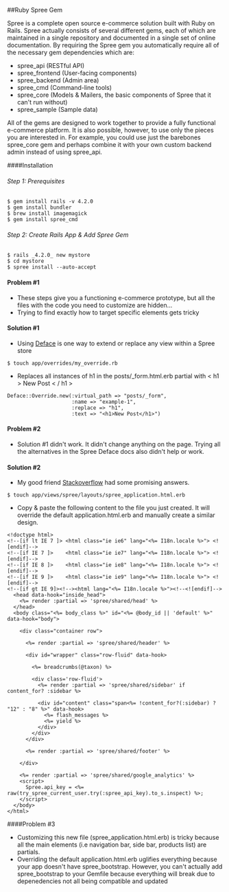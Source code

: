##Ruby Spree Gem

<p>Spree is a complete open source e-commerce solution built with Ruby on Rails. Spree actually consists of several different gems, each of which are maintained in a single repository and documented in a single set of online documentation. By requiring the Spree gem you automatically require all of the necessary gem dependencies which are:</p>

* spree_api (RESTful API)
* spree_frontend (User-facing components)
* spree_backend (Admin area)
* spree_cmd (Command-line tools)
* spree_core (Models & Mailers, the basic components of Spree that it can't run without)
* spree_sample (Sample data)

<p>All of the gems are designed to work together to provide a fully functional e-commerce platform. It is also possible, however, to use only the pieces you are interested in. For example, you could use just the barebones spree_core gem and perhaps combine it with your own custom backend admin instead of using spree_api.</p>

####Installation

###### Step 1: Prerequisites
```
$ gem install rails -v 4.2.0  
$ gem install bundler
$ brew install imagemagick
$ gem install spree_cmd
```

###### Step 2: Create Rails App & Add Spree Gem

```
$ rails _4.2.0_ new mystore
$ cd mystore
$ spree install --auto-accept
```

#### Problem #1
* These steps give you a functioning e-commerce prototype, but all the files with the code you need to customize are hidden...
* Trying to find exactly how to target specific elements gets tricky

#### Solution #1
* Using [Deface](https://github.com/spree/deface) is one way to extend or replace any view within a Spree store

```
$ touch app/overrides/my_override.rb
```

* Replaces all instances of h1 in the posts/_form.html.erb partial with < h1 > New Post < / h1 >

```
Deface::Override.new(:virtual_path => "posts/_form", 
                     :name => "example-1", 
                     :replace => "h1", 
                     :text => "<h1>New Post</h1>")
```


#### Problem #2
* Solution #1 didn't work. It didn't change anything on the page. Trying all the alternatives in the Spree Deface docs also didn't help or work.

#### Solution #2

* My good friend [Stackoverflow](http://stackoverflow.com/questions/21208300/how-to-override-change-lay-out-of-ruby-on-rails-spree-app-after-installing-boots) had some promising answers.

```
$ touch app/views/spree/layouts/spree_application.html.erb
```
* Copy & paste the following content to the file you just created. It will override the default application.html.erb and manually create a similar design.

```
<!doctype html>
<!--[if lt IE 7 ]> <html class="ie ie6" lang="<%= I18n.locale %>"> <![endif]-->
<!--[if IE 7 ]>    <html class="ie ie7" lang="<%= I18n.locale %>"> <![endif]-->
<!--[if IE 8 ]>    <html class="ie ie8" lang="<%= I18n.locale %>"> <![endif]-->
<!--[if IE 9 ]>    <html class="ie ie9" lang="<%= I18n.locale %>"> <![endif]-->
<!--[if gt IE 9]><!--><html lang="<%= I18n.locale %>"><!--<![endif]-->
  <head data-hook="inside_head">
    <%= render :partial => 'spree/shared/head' %>
  </head>
  <body class="<%= body_class %>" id="<%= @body_id || 'default' %>" data-hook="body">

    <div class="container row">

      <%= render :partial => 'spree/shared/header' %>

      <div id="wrapper" class="row-fluid" data-hook>

        <%= breadcrumbs(@taxon) %>

        <div class='row-fluid'>
          <%= render :partial => 'spree/shared/sidebar' if content_for? :sidebar %>

          <div id="content" class="span<%= !content_for?(:sidebar) ? "12" : "8" %>" data-hook>
            <%= flash_messages %>
            <%= yield %>
          </div>
        </div>
      </div>

      <%= render :partial => 'spree/shared/footer' %>

    </div>

    <%= render :partial => 'spree/shared/google_analytics' %>
    <script>
      Spree.api_key = <%= raw(try_spree_current_user.try(:spree_api_key).to_s.inspect) %>;
    </script>
  </body>
</html>
```

####Problem #3
* Customizing this new file (spree_application.html.erb) is tricky because all the main elements (i.e navigation bar, side bar, products list) are partials.
* Overriding the default application.html.erb uglifies everything because your app doesn't have spree_bootstrap. However, you can't actually add spree_bootstrap to your Gemfile because everything will break due to depenedencies not all being compatible and updated